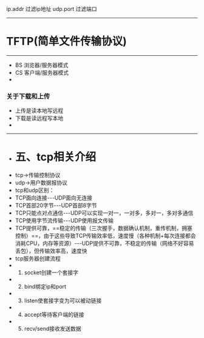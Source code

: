 ip.addr 过滤ip地址
udp.port 过滤端口


----
# TFTP(简单文件传输协议)
----
- BS 浏览器/服务器模式
- CS 客户端/服务器模式
- 
### 关于下载和上传
- 上传是读本地写远程
- 下载是读远程写本地
- 
---
- # 五、tcp相关介绍
- tcp->传输控制协议
- udp->用户数据报协议
- tcp和udp区别：
- TCP面向连接---UDP面向无连接
- TCP首部20字节---UDP首部8字节
- TCP只能点对点通信---UDP可以实现一对一，一对多，多对一，多对多通信
- TCP使用字节流传输---UDP使用报文传输
- TCP提供可靠，==稳定的传输（三次握手，数据确认机制，重传机制，拥塞控制）==，由于这些导致TCP传输效率低，速度慢（各种机制+每次连接都会消耗CPU，内存等资源）---UDP提供不可靠，不稳定的传输（网络不好容易丢包），但传输效率高，速度快
- tcp服务器创建流程
- 1.	socket创建一个套接字
- 2.	bind绑定ip和port
- 3.	listen使套接字变为可以被动链接
- 4.	accept等待客户端的链接
- 5.	recv/send接收发送数据